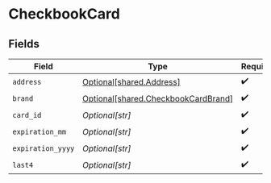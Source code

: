 # CheckbookCard


## Fields

| Field                                                                                | Type                                                                                 | Required                                                                             | Description                                                                          |
| ------------------------------------------------------------------------------------ | ------------------------------------------------------------------------------------ | ------------------------------------------------------------------------------------ | ------------------------------------------------------------------------------------ |
| `address`                                                                            | [Optional[shared.Address]](undefined/models/shared/address.md)                       | :heavy_check_mark:                                                                   | N/A                                                                                  |
| `brand`                                                                              | [Optional[shared.CheckbookCardBrand]](undefined/models/shared/checkbookcardbrand.md) | :heavy_check_mark:                                                                   | N/A                                                                                  |
| `card_id`                                                                            | *Optional[str]*                                                                      | :heavy_check_mark:                                                                   | N/A                                                                                  |
| `expiration_mm`                                                                      | *Optional[str]*                                                                      | :heavy_check_mark:                                                                   | N/A                                                                                  |
| `expiration_yyyy`                                                                    | *Optional[str]*                                                                      | :heavy_check_mark:                                                                   | N/A                                                                                  |
| `last4`                                                                              | *Optional[str]*                                                                      | :heavy_check_mark:                                                                   | N/A                                                                                  |